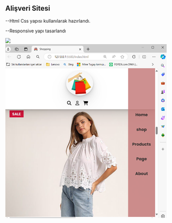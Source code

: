 ## Alişveri Sitesi

--Html Css yapısı kullanılarak hazırlandı.

--Responsive yapı tasarlandı

<img src="screen.gif"/>
<img src="screen.png"/>